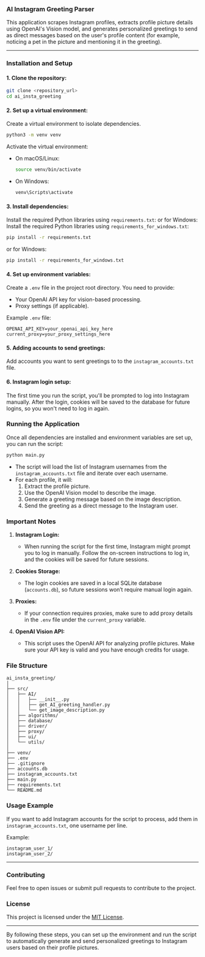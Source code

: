### AI Instagram Greeting Parser

This application scrapes Instagram profiles, extracts profile picture details using OpenAI's Vision model, and generates personalized greetings to send as direct messages based on the user's profile content (for example, noticing a pet in the picture and mentioning it in the greeting).

---

### Installation and Setup

#### 1. Clone the repository:
```bash
git clone <repository_url>
cd ai_insta_greeting
```

#### 2. Set up a virtual environment:
Create a virtual environment to isolate dependencies.

```bash
python3 -m venv venv
```

Activate the virtual environment:

- On macOS/Linux:
  ```bash
  source venv/bin/activate
  ```
- On Windows:
  ```bash
  venv\Scripts\activate
  ```

#### 3. Install dependencies:
Install the required Python libraries using `requirements.txt`:
or for Windows:
Install the required Python libraries using `requirements_for_windows.txt`:

```bash
pip install -r requirements.txt
```
or for Windows:
```bash
pip install -r requirements_for_windows.txt
```


#### 4. Set up environment variables:
Create a `.env` file in the project root directory. You need to provide:

- Your OpenAI API key for vision-based processing.
- Proxy settings (if applicable).

Example `.env` file:
```
OPENAI_API_KEY=your_openai_api_key_here
current_proxy=your_proxy_settings_here
```

#### 5. Adding accounts to send greetings:
Add accounts you want to sent greetings to to the `instagram_accounts.txt` file.


#### 6. Instagram login setup:
The first time you run the script, you'll be prompted to log into Instagram manually. After the login, cookies will be saved to the database for future logins, so you won't need to log in again.

### Running the Application

Once all dependencies are installed and environment variables are set up, you can run the script:

```bash
python main.py
```

- The script will load the list of Instagram usernames from the `instagram_accounts.txt` file and iterate over each username.
- For each profile, it will:
  1. Extract the profile picture.
  2. Use the OpenAI Vision model to describe the image.
  3. Generate a greeting message based on the image description.
  4. Send the greeting as a direct message to the Instagram user.

### Important Notes

1. **Instagram Login:**
   - When running the script for the first time, Instagram might prompt you to log in manually. Follow the on-screen instructions to log in, and the cookies will be saved for future sessions.
   
2. **Cookies Storage:**
   - The login cookies are saved in a local SQLite database (`accounts.db`), so future sessions won’t require manual login again.

3. **Proxies:**
   - If your connection requires proxies, make sure to add proxy details in the `.env` file under the `current_proxy` variable.

4. **OpenAI Vision API:**
   - This script uses the OpenAI API for analyzing profile pictures. Make sure your API key is valid and you have enough credits for usage.

### File Structure

```
ai_insta_greeting/
│
├── src/
│   ├── AI/
│   │   ├── __init__.py
│   │   ├── get_AI_greeting_handler.py
│   │   └── get_image_description.py
│   ├── algorithms/
│   ├── database/
│   ├── driver/
│   ├── proxy/
│   ├── ui/
│   └── utils/
│
├── venv/
├── .env
├── .gitignore
├── accounts.db
├── instagram_accounts.txt
├── main.py
├── requirements.txt
└── README.md
```

### Usage Example

If you want to add Instagram accounts for the script to process, add them in `instagram_accounts.txt`, one username per line.

Example:
```
instagram_user_1/
instagram_user_2/
```

---

### Contributing
Feel free to open issues or submit pull requests to contribute to the project.

### License
This project is licensed under the [MIT License](LICENSE).

---

By following these steps, you can set up the environment and run the script to automatically generate and send personalized greetings to Instagram users based on their profile pictures.
